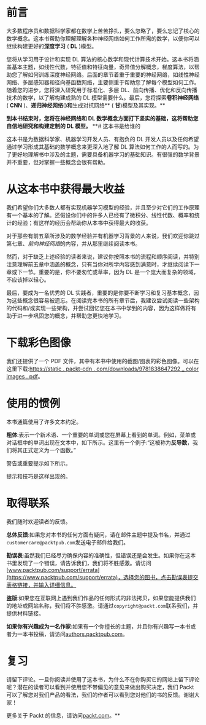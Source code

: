 # 前言

大多数程序员和数据科学家都在数学上苦苦挣扎，要么忽略了，要么忘记了核心的数学概念。这本书帮助你理解理解各种神经网络如何工作所需的数学，以便你可以继续构建更好的**深度学习** ( **DL** )模型。

您将从学习用于设计和实现 DL 算法的核心数学和现代计算技术开始。这本书将涵盖基本主题，如线性代数，特征值和特征向量，奇异值分解概念，梯度算法，以帮助您了解如何训练深度神经网络。后面的章节着重于重要的神经网络，如线性神经网络、多层感知器和径向基函数网络，主要侧重于帮助您了解每个模型如何工作。随着您的进步，您将深入研究用于标准化、多层 DL、前向传播、优化和反向传播技术的数学，以了解构建成熟的 DL 模型需要什么。最后，您将探索**卷积神经网络** ( **CNN** )、**递归神经网络**(**)和**生成对抗网络** ( **甘**)模型及其实现。**

 **到本书结束时，您将在神经网络和 DL 数学概念方面打下坚实的基础，这将帮助您自信地研究和构建定制的 DL 模型。**  **# 这本书是给谁的

这本书是为数据科学家、机器学习开发人员、有抱负的 DL 开发人员以及任何希望通过学习形成其基础的数学概念来更深入地了解 DL 算法如何工作的人而写的。为了更好地理解书中涉及的主题，需要具备机器学习的基础知识。有很强的数学背景并不重要，但对掌握一些概念会很有帮助。

# 从这本书中获得最大收益

我们希望你们大多数人都有实现机器学习模型的经验，并且至少对它们的工作原理有一个基本的了解。还假设你们中的许多人已经有了微积分、线性代数、概率和统计的经验；有这样的经历会帮助你从本书中获得最大的收获。

对于那些有前五章所涉及的数学经验并有机器学习背景的人来说，我们欢迎你跳过第七章、*前向神经网络*的内容，并从那里继续阅读本书。

然而，对于缺乏上述经验的读者来说，建议你按照本书的流程和顺序阅读，并特别注意理解前五章中涵盖的概念，只有当你对所学内容感到满意时，才继续阅读下一章或下一节。重要的是，你不要匆忙或草率，因为 DL 是一个庞大而复杂的领域，不应该掉以轻心。

最后，要成为一名优秀的 DL 实践者，重要的是你要不断学习和复习基本概念，因为这些概念很容易被遗忘。在阅读完本书的所有章节后，我建议尝试阅读一些架构的代码和/或实现一些架构，并尝试回忆您在本书中学到的内容，因为这样做将有助于进一步巩固您的概念，并帮助您更快地学习。

# 下载彩色图像

我们还提供了一个 PDF 文件，其中有本书中使用的截图/图表的彩色图像。可以在这里下载:[https://static . packt-cdn . com/downloads/9781838647292 _ color images . pdf](_ColorImages.pdf)。

# 使用的惯例

本书通篇使用了许多文本约定。

**粗体**:表示一个新术语、一个重要的单词或您在屏幕上看到的单词。例如，菜单或对话框中的单词出现在文本中，如下所示。这里有一个例子:“这被称为**反导数**，我们将其正式定义为一个函数。”

警告或重要提示如下所示。

提示和技巧是这样出现的。

# 取得联系

我们随时欢迎读者的反馈。

**总体反馈**:如果您对本书的任何方面有疑问，请在邮件主题中提及书名，并通过`customercare@packtpub.com`发送电子邮件给我们。

**勘误表**:虽然我们已经尽力确保内容的准确性，但错误还是会发生。如果你在这本书里发现了一个错误，请告诉我们，我们将不胜感激。请访问[www.packtpub.com/support/errata](https://www.packtpub.com/support/errata)，选择您的图书，点击勘误表提交表格链接，并输入详细信息。

**盗版**:如果您在互联网上遇到我们作品的任何形式的非法拷贝，如果您能提供我们的地址或网站名称，我们将不胜感激。请通过`copyright@packt.com`联系我们，并提供材料链接。

**如果你有兴趣成为一名作家**:如果有一个你擅长的主题，并且你有兴趣写一本书或者为一本书投稿，请访问[authors.packtpub.com](http://authors.packtpub.com/)。

# 复习

请留下评论。一旦你阅读并使用了这本书，为什么不在你购买它的网站上留下评论呢？潜在的读者可以看到并使用您不带偏见的意见来做出购买决定，我们 Packt 可以了解您对我们产品的看法，我们的作者可以看到您对他们的书的反馈。谢谢大家！

更多关于 Packt 的信息，请访问[packt.com](http://www.packt.com/)。**